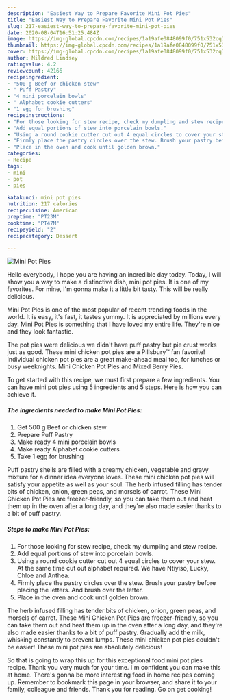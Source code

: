 ```yaml
---
description: "Easiest Way to Prepare Favorite Mini Pot Pies"
title: "Easiest Way to Prepare Favorite Mini Pot Pies"
slug: 217-easiest-way-to-prepare-favorite-mini-pot-pies
date: 2020-08-04T16:51:25.484Z
image: https://img-global.cpcdn.com/recipes/1a19afe0848099f0/751x532cq70/mini-pot-pies-recipe-main-photo.jpg
thumbnail: https://img-global.cpcdn.com/recipes/1a19afe0848099f0/751x532cq70/mini-pot-pies-recipe-main-photo.jpg
cover: https://img-global.cpcdn.com/recipes/1a19afe0848099f0/751x532cq70/mini-pot-pies-recipe-main-photo.jpg
author: Mildred Lindsey
ratingvalue: 4.2
reviewcount: 42166
recipeingredient:
- "500 g Beef or chicken stew"
- " Puff Pastry"
- "4 mini porcelain bowls"
- " Alphabet cookie cutters"
- "1 egg for brushing"
recipeinstructions:
- "For those looking for stew recipe, check my dumpling and stew recipe."
- "Add equal portions of stew into porcelain bowls."
- "Using a round cookie cutter cut out 4 equal circles to cover your stew. At the same time cut out alphabet required. We have Ntiyiso, Lucky, Chloe and Anthea."
- "Firmly place the pastry circles over the stew. Brush your pastry before placing the letters. And brush over the letter."
- "Place in the oven and cook until golden brown."
categories:
- Recipe
tags:
- mini
- pot
- pies

katakunci: mini pot pies 
nutrition: 217 calories
recipecuisine: American
preptime: "PT23M"
cooktime: "PT47M"
recipeyield: "2"
recipecategory: Dessert

---
```



![Mini Pot Pies](https://img-global.cpcdn.com/recipes/1a19afe0848099f0/751x532cq70/mini-pot-pies-recipe-main-photo.jpg)

Hello everybody, I hope you are having an incredible day today. Today, I will show you a way to make a distinctive dish, mini pot pies. It is one of my favorites. For mine, I'm gonna make it a little bit tasty. This will be really delicious.

Mini Pot Pies is one of the most popular of recent trending foods in the world. It is easy, it's fast, it tastes yummy. It is appreciated by millions every day. Mini Pot Pies is something that I have loved my entire life. They're nice and they look fantastic.

The pot pies were delicious we didn&#39;t have puff pastry but pie crust works just as good. These mini chicken pot pies are a Pillsbury™ fan favorite! Individual chicken pot pies are a great make-ahead meal too, for lunches or busy weeknights. Mini Chicken Pot Pies and Mixed Berry Pies.


To get started with this recipe, we must first prepare a few ingredients. You can have mini pot pies using 5 ingredients and 5 steps. Here is how you can achieve it.

<!--inarticleads1-->

##### The ingredients needed to make Mini Pot Pies:

1. Get 500 g Beef or chicken stew
1. Prepare  Puff Pastry
1. Make ready 4 mini porcelain bowls
1. Make ready  Alphabet cookie cutters
1. Take 1 egg for brushing


Puff pastry shells are filled with a creamy chicken, vegetable and gravy mixture for a dinner idea everyone loves. These mini chicken pot pies will satisfy your appetite as well as your soul. The herb infused filling has tender bits of chicken, onion, green peas, and morsels of carrot. These Mini Chicken Pot Pies are freezer-friendly, so you can take them out and heat them up in the oven after a long day, and they&#39;re also made easier thanks to a bit of puff pastry. 

<!--inarticleads2-->

##### Steps to make Mini Pot Pies:

1. For those looking for stew recipe, check my dumpling and stew recipe.
1. Add equal portions of stew into porcelain bowls.
1. Using a round cookie cutter cut out 4 equal circles to cover your stew. At the same time cut out alphabet required. We have Ntiyiso, Lucky, Chloe and Anthea.
1. Firmly place the pastry circles over the stew. Brush your pastry before placing the letters. And brush over the letter.
1. Place in the oven and cook until golden brown.


The herb infused filling has tender bits of chicken, onion, green peas, and morsels of carrot. These Mini Chicken Pot Pies are freezer-friendly, so you can take them out and heat them up in the oven after a long day, and they&#39;re also made easier thanks to a bit of puff pastry. Gradually add the milk, whisking constantly to prevent lumps. These mini chicken pot pies couldn&#39;t be easier! These mini pot pies are absolutely delicious! 

So that is going to wrap this up for this exceptional food mini pot pies recipe. Thank you very much for your time. I'm confident you can make this at home. There's gonna be more interesting food in home recipes coming up. Remember to bookmark this page in your browser, and share it to your family, colleague and friends. Thank you for reading. Go on get cooking!
